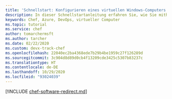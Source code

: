 ```yaml
---
title: 'Schnellstart: Konfigurieren eines virtuellen Windows-Computers in Azure mithilfe von Chef'
description: In dieser Schnellstartanleitung erfahren Sie, wie Sie mithilfe von Chef einen virtuellen Windows-Computer in Azure bereitstellen und konfigurieren.
keywords: Chef, Azure, DevOps, virtueller Computer
ms.topic: tutorial
ms.service: chef
author: tomarchermsft
ms.author: tarcher
ms.date: 02/22/2020
ms.custom: devx-track-chef
ms.openlocfilehash: 22040ec2ba4368ede7b29b4be1959c27f126289d
ms.sourcegitcommit: 3c904d8d89d0cb4f13209cde3425c5307b83237c
ms.translationtype: HT
ms.contentlocale: de-DE
ms.lasthandoff: 10/29/2020
ms.locfileid: "93024039"
---
```

[!INCLUDE [chef-software-redirect.md](includes/chef-software-redirect.md)]